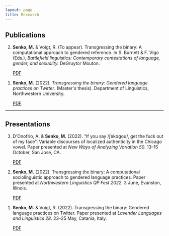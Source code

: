 ```yaml
---
layout: page
title: Research
---
```


## Publications

<ol class="research-list" reversed>
  <li class="research-entry">
    <div class="entry-wrapper">
      <p><strong>Senko, M.</strong> & Voigt, R. (To appear). Transgressing the binary: A computational approach to gendered reference. In S. Burnett & F. Vigo (Eds.), <em>Battlefield linguistics: Contemporary contestations of language, gender, and sexuality.</em> DeGruytor Mouton.</p>
      <a class="pdf-button" href="/assets/publications/senko_voigt_toappear_battlefield.pdf" target="_blank">PDF</a>
    </div>
  </li>

  <li class="research-entry">
    <div class="entry-wrapper">
      <p><strong>Senko, M.</strong> (2022). <em>Transgressing the binary: Gendered language practices on Twitter</em>. (Master's thesis). Department of Linguistics, Northwestern University.</p>
      <a class="pdf-button" href="/assets/publications/senko_thesis_final.pdf" target="_blank">PDF</a>
    </div>
  </li>
</ol>

---

## Presentations

<ol class="research-list" reversed>
  <li class="research-entry">
    <div class="entry-wrapper">
      <p>D'Onofrio, A. & <strong>Senko, M.</strong> (2022). “If you say /ʃəkɑɡoʊ/, get the fuck out of my face”: Variable discourses of localized authenticity in the Chicago vowel. Paper presented at <em>New Ways of Analyzing Variation 50</em>. 13–15 October, San Jose, CA.</p>
      <a class="pdf-button" href="/assets/presentations/donofrio_senko_2022_nwav.pdf" target="_blank">PDF</a>
    </div>
  </li>

  <li class="research-entry">
    <div class="entry-wrapper">
      <p><strong>Senko, M.</strong> (2022). Transgressing the binary: A computational sociolinguistic approach to gendered language practices. Paper presented at <em>Northwestern Linguistics QP Fest 2022</em>. 3 June, Evanston, Illinois.</p>
      <a class="pdf-button" href="/assets/presentations/senko_2022_qpfest.pdf" target="_blank">PDF</a>
    </div>
  </li>

  <li class="research-entry">
    <div class="entry-wrapper">
      <p><strong>Senko, M.</strong> & Voigt, R. (2022). Transgressing the binary: Gendered language practices on Twitter. Paper presented at <em>Lavender Languages and Linguistics 28</em>. 23–25 May, Catania, Italy.</p>
      <a class="pdf-button" href="/assets/presentations/senko_voigt_2022_lavlang.pdf" target="_blank">PDF</a>
    </div>
  </li>
</ol>
